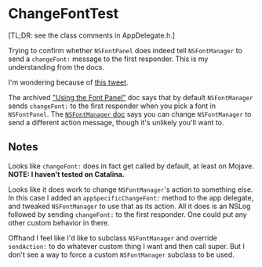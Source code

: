 #  ChangeFontTest

[TL;DR: see the class comments in AppDelegate.h.]

Trying to confirm whether `NSFontPanel` does indeed tell `NSFontManager` to send a `changeFont:` message to the first responder.  This is my understanding from the docs.

I'm wondering because of [this tweet](https://twitter.com/AndyyHope/status/1155152456583507968).

The archived ["Using the Font Panel"](https://developer.apple.com/library/archive/documentation/TextFonts/Conceptual/CocoaTextArchitecture/FontHandling/FontHandling.html#//apple_ref/doc/uid/TP40009459-CH5-SW4) doc says that by default `NSFontManager` sends `changeFont:` to the first responder when you pick a font in `NSFontPanel`.  The [`NSFontManager` doc](https://developer.apple.com/documentation/appkit/nsfontmanager/1462349-action) says you can change `NSFontManager` to send a different action message, though it's unlikely you'll want to.


## Notes

Looks like `changeFont:` does in fact get called by default, at least on Mojave.  **NOTE: I haven't tested on Catalina.**

Looks like it does work to change `NSFontManager`'s action to something else.  In this case I added an `appSpecificChangeFont:` method to the app delegate, and tweaked `NSFontManager` to use that as its action.  All it does is an NSLog followed by sending `changeFont:` to the first responder.  One could put any other custom behavior in there.

Offhand I feel like I'd like to subclass `NSFontManager` and override `sendAction:` to do whatever custom thing I want and then call super.  But I don't see a way to force a custom `NSFontManager` subclass to be used.


